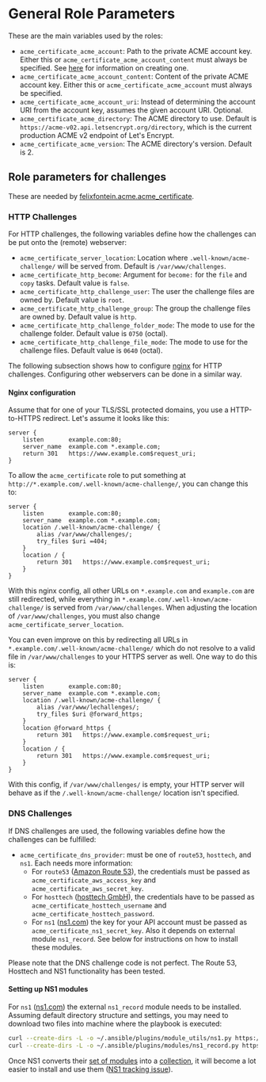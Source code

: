 # General Role Parameters

These are the main variables used by the roles:

- `acme_certificate_acme_account`: Path to the private ACME account key. Either this or `acme_certificate_acme_account_content` must always be specified. See [here](./README.acme-account.md) for information on creating one.
- `acme_certificate_acme_account_content`: Content of the private ACME account key. Either this or `acme_certificate_acme_account` must always be specified.
- `acme_certificate_acme_account_uri`: Instead of determining the account URI from the account key, assumes the given account URI. Optional.
- `acme_certificate_acme_directory`: The ACME directory to use. Default is `https://acme-v02.api.letsencrypt.org/directory`, which is the current production ACME v2 endpoint of Let's Encrypt.
- `acme_certificate_acme_version`: The ACME directory's version. Default is 2.

## Role parameters for challenges

These are needed by [felixfontein.acme.acme_certificate](./README.acme_certificate.md).

### HTTP Challenges

For HTTP challenges, the following variables define how the challenges can be put onto the (remote) webserver:

- `acme_certificate_server_location`: Location where `.well-known/acme-challenge/` will be served from. Default is `/var/www/challenges`.
- `acme_certificate_http_become`: Argument for `become:` for the `file` and `copy` tasks. Default value is `false`.
- `acme_certificate_http_challenge_user`: The user the challenge files are owned by. Default value is `root`.
- `acme_certificate_http_challenge_group`: The group the challenge files are owned by. Default value is `http`.
- `acme_certificate_http_challenge_folder_mode`: The mode to use for the challenge folder. Default value is `0750` (octal).
- `acme_certificate_http_challenge_file_mode`: The mode to use for the challenge files. Default value is `0640` (octal).

The following subsection shows how to configure [nginx](https://nginx.org/) for HTTP challenges. Configuring other webservers can be done in a similar way.

#### Nginx configuration

Assume that for one of your TLS/SSL protected domains, you use a HTTP-to-HTTPS redirect. Let's assume it looks like this:
```
server {
    listen       example.com:80;
    server_name  example.com *.example.com;
    return 301   https://www.example.com$request_uri;
}
```

To allow the `acme_certificate` role to put something at `http://*.example.com/.well-known/acme-challenge/`, you can change this to:
```
server {
    listen       example.com:80;
    server_name  example.com *.example.com;
    location /.well-known/acme-challenge/ {
        alias /var/www/challenges/;
        try_files $uri =404;
    }
    location / {
        return 301   https://www.example.com$request_uri;
    }
}
```

With this nginx config, all other URLs on `*.example.com` and `example.com` are still redirected, while everything in `*.example.com/.well-known/acme-challenge/` is served from `/var/www/challenges`. When adjusting the location of `/var/www/challenges`, you must also change `acme_certificate_server_location`.

You can even improve on this by redirecting all URLs in `*.example.com/.well-known/acme-challenge/` which do not resolve to a valid file in `/var/www/challenges` to your HTTPS server as well. One way to do this is:
```
server {
    listen       example.com:80;
    server_name  example.com *.example.com;
    location /.well-known/acme-challenge/ {
        alias /var/www/lechallenges/;
        try_files $uri @forward_https;
    }
    location @forward_https {
        return 301   https://www.example.com$request_uri;
    }
    location / {
        return 301   https://www.example.com$request_uri;
    }
}
```

With this config, if `/var/www/challenges/` is empty, your HTTP server will behave as if the `/.well-known/acme-challenge/` location isn't specified.

### DNS Challenges

If DNS challenges are used, the following variables define how the challenges can be fulfilled:

- `acme_certificate_dns_provider`: must be one of `route53`, `hosttech`, and `ns1`. Each needs more information:
  - For `route53` ([Amazon Route 53](https://aws.amazon.com/route53/)), the credentials must be passed as `acme_certificate_aws_access_key` and `acme_certificate_aws_secret_key`.
  - For `hosttech` ([hosttech GmbH](https://www.hosttech.ch/)), the credentials have to be passed as `acme_certificate_hosttech_username` and `acme_certificate_hosttech_password`.
  - For `ns1` ([ns1.com](https://ns1.com)) the key for your API account must be passed as `acme_certificate_ns1_secret_key`. Also it depends on external module `ns1_record`. See below for instructions on how to install these modules.

Please note that the DNS challenge code is not perfect. The Route 53, Hosttech and NS1 functionality has been tested.

#### Setting up NS1 modules

For `ns1` ([ns1.com](https://ns1.com)) the external `ns1_record` module needs to be installed. Assuming default directory structure and settings, you may need to download two files into machine where the playbook is executed:

```bash
curl --create-dirs -L -o ~/.ansible/plugins/module_utils/ns1.py https://github.com/ns1/ns1-ansible-modules/raw/master/module_utils/ns1.py
curl --create-dirs -L -o ~/.ansible/plugins/modules/ns1_record.py https://github.com/ns1/ns1-ansible-modules/raw/master/library/ns1_record.py
```

Once NS1 converts their [set of modules](https://github.com/ns1/ns1-ansible-modules) into a [collection](https://docs.ansible.com/ansible/latest/dev_guide/developing_collections.html), it will become a lot easier to install and use them ([NS1 tracking issue](https://github.com/ns1/ns1-ansible-modules/issues/32)).
